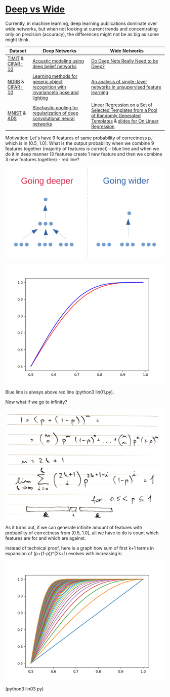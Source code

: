 # [Deep vs Wide](https://www.frisky.world/p/deep-vs-wide.html)
Currently, in machine learning, deep learning publications dominate over wide networks, but when not looking at current trends and concentrating only on precision (accuracy), the differences might not be as big as some might think.

| Dataset  | Deep Networks | Wide Networks |
| ------------- | ------------- | ------------- |
| [TIMIT](https://catalog.ldc.upenn.edu/LDC93S1) & [CIFAR-10](https://www.cs.toronto.edu/~kriz/cifar.html) | [Acoustic modeling using deep belief networks](https://ieeexplore.ieee.org/document/5704567)  |  [Do Deep Nets Really Need to be Deep?](https://papers.nips.cc/paper/5484-do-deep-nets-really-need-to-be-deep) |
| [NORB](https://cs.nyu.edu/~ylclab/data/norb-v1.0/) & [CIFAR-10](https://www.cs.toronto.edu/~kriz/cifar.html) | [Learning methods for generic object recognition with invarianceto pose and lighting](https://ieeexplore.ieee.org/document/1315150)  | [An analysis of single-layer networks in unsupervised feature learning](http://proceedings.mlr.press/v15/coates11a.html)  |
| [MNIST](http://yann.lecun.com/exdb/mnist/) & [ADS](https://archive.ics.uci.edu/ml/datasets/adult) | [Stochastic pooling for regularization of deep convolutional neural networks](https://www.semanticscholar.org/paper/Stochastic-Pooling-for-Regularization-of-Deep-Zeiler-Fergus/0abb49fe138e8fb7332c26b148a48d0db39724fc)  | [Linear Regression on a Set of Selected Templates from a Pool of Randomly Generated Templates](https://www.researchgate.net/publication/336933653_Linear_Regression_on_a_Set_of_Selected_Templates_from_a_Pool_of_Randomly_Generated_Templates) &  [slides for On Linear Regression](https://www.researchgate.net/publication/338686641_Word_Replaceability_On_Linear_Regression) |

Motivation: Let's have 9 features of same probability of correctness p, which is in (0.5, 1.0]. What is the output probability when we combine 9 features together (majority of features is correct) - blue line and when we do it in deep manner (3 features create 1 new feature and then we combine 3 new features together) - red line?

![schema](schema.png)

![figure 1](Figure_1.png)

Blue line is always above red line (python3 lin01.py).

Now what if we go to infinity?

![infinity](infinity.png)

As it turns out, if we can generate infinite amount of features with probability of correctness from (0.5, 1.0], all we have to do is count which features are for and which are against.

Instead of technical proof, here is a graph how sum of first k+1 terms in expansion of (p+(1-p))^(2k+1) evolves with increasing k:

![infi_proof](infi_proof.png)

(python3 lin03.py)
